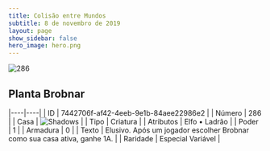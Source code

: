 ```yaml
---
title: Colisão entre Mundos
subtitle: 8 de novembro de 2019
layout: page
show_sidebar: false
hero_image: hero.png
---
```


![286](https://cdn.keyforgegame.com/media/card_front/pt/452_286_PH9423W6F7P2_pt.png)

## Planta Brobnar

|----|----|
| ID | 7442706f-af42-4eeb-9e1b-84aee22986e2 |
| Número | 286 |
| Casa | ![Shadows](https://archonarcana.com/images/thumb/e/ee/Shadows.png/22px-Shadows.png "Sombras") |
| Tipo | Criatura |
| Atributos | Elfo • Ladrão |
| Poder | 1 |
| Armadura | 0 |
| Texto | Elusivo. Após um jogador escolher Brobnar como sua casa ativa, ganhe 1A. |
| Raridade | Especial Variável |
